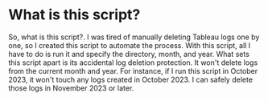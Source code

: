# What is this script?

So, what is this script?. I was tired of manually deleting Tableau logs one by one, so I created this script to automate the process. With this script, all I have to do is run it and specify the directory, month, and year. What sets this script apart is its accidental log deletion protection. It won't delete logs from the current month and year. For instance, if I run this script in October 2023, it won't touch any logs created in October 2023. I can safely delete those logs in November 2023 or later.
